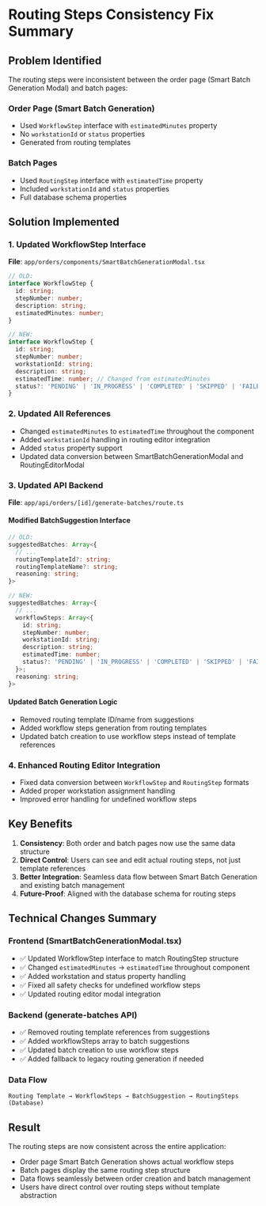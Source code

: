 # Routing Steps Consistency Fix Summary

## Problem Identified
The routing steps were inconsistent between the order page (Smart Batch Generation Modal) and batch pages:

### Order Page (Smart Batch Generation)
- Used `WorkflowStep` interface with `estimatedMinutes` property
- No `workstationId` or `status` properties  
- Generated from routing templates

### Batch Pages
- Used `RoutingStep` interface with `estimatedTime` property
- Included `workstationId` and `status` properties
- Full database schema properties

## Solution Implemented

### 1. Updated WorkflowStep Interface
**File**: `app/orders/components/SmartBatchGenerationModal.tsx`

```typescript
// OLD:
interface WorkflowStep {
  id: string;
  stepNumber: number;
  description: string;
  estimatedMinutes: number;
}

// NEW:
interface WorkflowStep {
  id: string;
  stepNumber: number;
  workstationId: string;
  description: string;
  estimatedTime: number; // Changed from estimatedMinutes
  status?: 'PENDING' | 'IN_PROGRESS' | 'COMPLETED' | 'SKIPPED' | 'FAILED';
}
```

### 2. Updated All References
- Changed `estimatedMinutes` to `estimatedTime` throughout the component
- Added `workstationId` handling in routing editor integration
- Added `status` property support
- Updated data conversion between SmartBatchGenerationModal and RoutingEditorModal

### 3. Updated API Backend
**File**: `app/api/orders/[id]/generate-batches/route.ts`

#### Modified BatchSuggestion Interface
```typescript
// OLD:
suggestedBatches: Array<{
  // ...
  routingTemplateId?: string;
  routingTemplateName?: string;
  reasoning: string;
}>

// NEW:
suggestedBatches: Array<{
  // ...
  workflowSteps: Array<{
    id: string;
    stepNumber: number;
    workstationId: string;
    description: string;
    estimatedTime: number;
    status?: 'PENDING' | 'IN_PROGRESS' | 'COMPLETED' | 'SKIPPED' | 'FAILED';
  }>;
  reasoning: string;
}>
```

#### Updated Batch Generation Logic
- Removed routing template ID/name from suggestions
- Added workflow steps generation from routing templates
- Updated batch creation to use workflow steps instead of template references

### 4. Enhanced Routing Editor Integration
- Fixed data conversion between `WorkflowStep` and `RoutingStep` formats
- Added proper workstation assignment handling
- Improved error handling for undefined workflow steps

## Key Benefits

1. **Consistency**: Both order and batch pages now use the same data structure
2. **Direct Control**: Users can see and edit actual routing steps, not just template references  
3. **Better Integration**: Seamless data flow between Smart Batch Generation and existing batch management
4. **Future-Proof**: Aligned with the database schema for routing steps

## Technical Changes Summary

### Frontend (SmartBatchGenerationModal.tsx)
- ✅ Updated WorkflowStep interface to match RoutingStep structure
- ✅ Changed `estimatedMinutes` → `estimatedTime` throughout component
- ✅ Added workstation and status property handling
- ✅ Fixed all safety checks for undefined workflow steps
- ✅ Updated routing editor modal integration

### Backend (generate-batches API)
- ✅ Removed routing template references from suggestions
- ✅ Added workflowSteps array to batch suggestions  
- ✅ Updated batch creation to use workflow steps
- ✅ Added fallback to legacy routing generation if needed

### Data Flow
```
Routing Template → WorkflowSteps → BatchSuggestion → RoutingSteps (Database)
```

## Result
The routing steps are now consistent across the entire application:
- Order page Smart Batch Generation shows actual workflow steps
- Batch pages display the same routing step structure
- Data flows seamlessly between order creation and batch management
- Users have direct control over routing steps without template abstraction
